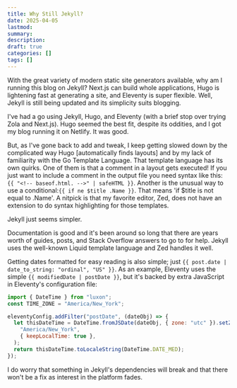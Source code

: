 ```yaml
---
title: Why Still Jekyll?
date: 2025-04-05
lastmod:
summary:
description:
draft: true
categories: []
tags: []
---
```


With the great variety of modern static site generators available, why am I running this blog on Jekyll? Next.js can build whole applications, Hugo is lightening fast at generating a site, and Eleventy is super flexible. Well, Jekyll is still being updated and its simplicity suits blogging.

<!--more-->

I've had a go using Jekyll, Hugo, and Eleventy (with a brief stop over trying Zola and Next.js). Hugo seemed the best fit, despite its oddities, and I got my blog running it on Netlify. It was good.

But, as I've gone back to add and tweak, I keep getting slowed down by the complicated way Hugo [automatically finds layouts] and by my lack of familiarity with the Go Template Language. That template language has its own quirks. One of them is that a comment in a layout gets executed! If you just want to include a comment in the output file you need syntax like this: `{{ "<!-- baseof.html. -->" | safeHTML }}`. Another is the unusual way to use a conditional:`{{ if ne $title .Name }}`. That means 'if $title is not equal to .Name'. A nitpick is that my favorite editor, Zed, does not have an extension to do syntax highlighting for those templates.

Jekyll just seems simpler.

Documentation is good and it's been around so long that there are years worth of guides, posts, and Stack Overflow answers to go to for help. Jekyll uses the well-known Liquid template language and Zed handles it well.

Getting dates formatted for easy reading is also simple; just `{{ post.date | date_to_string: "ordinal", "US" }}`. As an example, Eleventy uses the simple `{{ modifiedDate | postDate }}`, but it's backed by extra JavaScript in Eleventy's configuration file:

```js
import { DateTime } from "luxon";
const TIME_ZONE = "America/New_York";

eleventyConfig.addFilter("postDate", (dateObj) => {
  let thisDateTime = DateTime.fromJSDate(dateObj, { zone: "utc" }).setZone(
    "America/New_York",
    { keepLocalTime: true },
  );
  return thisDateTime.toLocaleString(DateTime.DATE_MED);
});
```

I do worry that something in Jekyll's dependencies will break and that there won't be a fix as interest in the platform fades.
